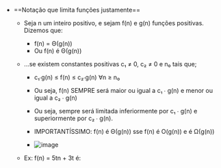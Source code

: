 - ==Notação que limita funções justamente==

    - Seja n um inteiro positivo, e sejam f(n) e g(n) funções positivas. Dizemos que:
        
        - f(n) = Θ(g(n)) 
        - Ou f(n) é Θ(g(n))

    - ...se existem constantes positivas c₁ ≠ 0, c₂ ≠ 0 e n₀ tais que;

        - c₁∙g(n) ≤ f(n) ≤ c₂∙g(n) ∀n ≥ n₀
        - Ou seja, f(n) SEMPRE será maior ou igual a c₁ ∙ g(n) e menor ou igual a c₂ ∙ g(n)
        - Ou seja, sempre será limitada inferiormente por c₁ ∙ g(n) e superiormente por c₂ ∙ g(n).
        - IMPORTANTÍSSIMO: f(n) é Θ(g(n)) sse f(n) é O(g(n)) e é Ω(g(n))

        - ![image](https://user-images.githubusercontent.com/98990221/185801812-f5a25b18-1274-4e3b-942f-cefc43c82bc4.png)

    - Ex: f(n) = 5tn + 3t é: